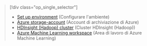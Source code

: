 > [!div class="op_single_selector"]
> * [Set up environment](../articles/machine-learning/machine-learning-data-science-environment-setup.md) (Configurare l'ambiente)
> * [Azure storage-account](../articles/storage/common/storage-create-storage-account.md) (Account di archiviazione di Azure)
> * [HDInsight (Hadoop) cluster](../articles/machine-learning/machine-learning-data-science-customize-hadoop-cluster.md) (Cluster HDInsight (Hadoop))
> * [Azure Machine Learning workspace](../articles/machine-learning/machine-learning-create-workspace.md) (Area di lavoro di Azure Machine Learning)
> 
> 

